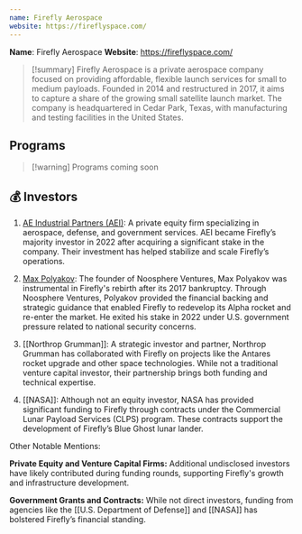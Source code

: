 ```yaml
---
name: Firefly Aerospace
website: https://fireflyspace.com/
---
```

**Name**: Firefly Aerospace
**Website**: https://fireflyspace.com/

>[!summary]
>Firefly Aerospace is a private aerospace company focused on providing affordable, flexible launch services for small to medium payloads. Founded in 2014 and restructured in 2017, it aims to capture a share of the growing small satellite launch market. The company is headquartered in Cedar Park, Texas, with manufacturing and testing facilities in the United States.

## Programs

>[!warning] Programs coming soon


## 💰 Investors

1. [AE Industrial Partners (AEI)](https://www.aeroequity.com/):
A private equity firm specializing in aerospace, defense, and government services. AEI became Firefly’s majority investor in 2022 after acquiring a significant stake in the company. Their investment has helped stabilize and scale Firefly’s operations.

2. [Max Polyakov](https://en.wikipedia.org/wiki/Max_Polyakov):
The founder of Noosphere Ventures, Max Polyakov was instrumental in Firefly's rebirth after its 2017 bankruptcy. Through Noosphere Ventures, Polyakov provided the financial backing and strategic guidance that enabled Firefly to redevelop its Alpha rocket and re-enter the market. He exited his stake in 2022 under U.S. government pressure related to national security concerns.

3. [[Northrop Grumman]]:
A strategic investor and partner, Northrop Grumman has collaborated with Firefly on projects like the Antares rocket upgrade and other space technologies. While not a traditional venture capital investor, their partnership brings both funding and technical expertise.

4. [[NASA]]:
Although not an equity investor, NASA has provided significant funding to Firefly through contracts under the Commercial Lunar Payload Services (CLPS) program. These contracts support the development of Firefly’s Blue Ghost lunar lander.

Other Notable Mentions:

**Private Equity and Venture Capital Firms:** Additional undisclosed investors have likely contributed during funding rounds, supporting Firefly's growth and infrastructure development.

**Government Grants and Contracts:** While not direct investors, funding from agencies like the [[U.S. Department of Defense]] and [[NASA]] has bolstered Firefly’s financial standing.